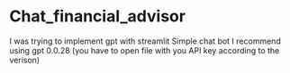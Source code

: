 # Chat_financial_advisor

I was trying to implement gpt with streamlit
Simple chat bot 
I recommend using gpt 0.0.28 (you have to open file with you API key according to the verison)
